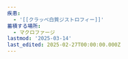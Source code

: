 ```yaml
---
疾患:
  - '[[クラッベ白質ジストロフィー]]'
蓄積する場所:
  - マクロファージ
lastmod: '2025-03-14'
last_edited: 2025-02-27T00:00:00.000Z
---
```



